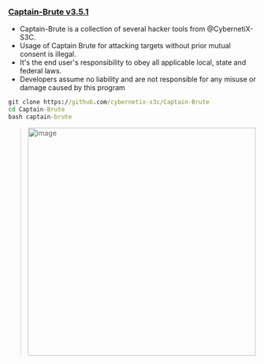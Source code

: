 ### [Captain-Brute v3.5.1](https://github.com/CybernetiX-S3C/Captain-Brute)
  - Captain-Brute is a collection of several hacker tools from @CybernetiX-S3C.
  - Usage of Captain Brute for attacking targets without prior mutual consent is illegal. 
  - It's the end user's responsibility to obey all applicable local, state and federal laws. 
  - Developers assume no liability and are not responsible for any misuse or damage caused by this program
```cmd
git clone https://github.com/cybernetix-s3c/Captain-Brute
cd Captain-Brute
bash captain-brute
```
  > <img width="462" alt="image" src="https://user-images.githubusercontent.com/51442719/181038248-c39fa34e-6eaa-4645-85a6-6e593970b8e0.png">
